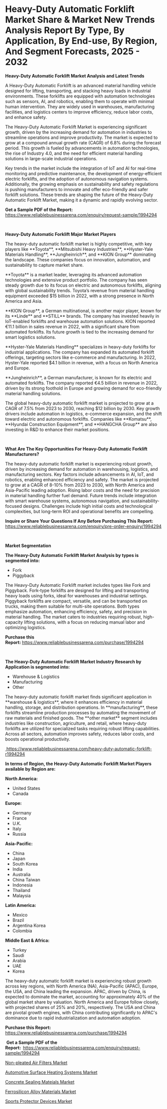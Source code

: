 <p><h1>Heavy-Duty Automatic Forklift Market Share & Market New Trends Analysis Report By Type, By Application, By End-use, By Region, And Segment Forecasts, 2025 - 2032</h1></p><p><strong>Heavy-Duty Automatic Forklift Market Analysis and Latest Trends</strong></p>
<p><p>A Heavy-Duty Automatic Forklift is an advanced material handling vehicle designed for lifting, transporting, and stacking heavy loads in industrial environments. These forklifts are equipped with automation technologies such as sensors, AI, and robotics, enabling them to operate with minimal human intervention. They are widely used in warehouses, manufacturing facilities, and logistics centers to improve efficiency, reduce labor costs, and enhance safety.</p><p>The Heavy-Duty Automatic Forklift Market is experiencing significant growth, driven by the increasing demand for automation in industries to streamline operations and improve productivity. The market is expected to grow at a compound annual growth rate (CAGR) of 6.8% during the forecast period. This growth is fueled by advancements in automation technologies, the rise of Industry 4.0, and the need for efficient material handling solutions in large-scale industrial operations.</p><p>Key trends in the market include the integration of IoT and AI for real-time monitoring and predictive maintenance, the development of energy-efficient electric forklifts, and the adoption of autonomous navigation systems. Additionally, the growing emphasis on sustainability and safety regulations is pushing manufacturers to innovate and offer eco-friendly and safer forklift solutions. These trends are shaping the future of the Heavy-Duty Automatic Forklift Market, making it a dynamic and rapidly evolving sector.</p></p>
<p><strong>Get a Sample PDF of the Report:&nbsp;</strong> <a href="https://www.reliablebusinessarena.com/enquiry/request-sample/1994294?utm_campaign=1943&utm_medium=2&utm_source=Github&utm_content=ia&utm_term=24012025&utm_id=heavy-duty-automatic-forklift">https://www.reliablebusinessarena.com/enquiry/request-sample/1994294</a></p>
<p>&nbsp;</p>
<p><strong>Heavy-Duty Automatic Forklift Major Market Players</strong></p>
<p><p>The heavy-duty automatic forklift market is highly competitive, with key players like **Toyota**, **Mitsubishi Heavy Industries**, **Hyster-Yale Materials Handling**, **Jungheinrich**, and **KION Group** dominating the landscape. These companies focus on innovation, automation, and sustainability to capture market share.</p><p>**Toyota** is a market leader, leveraging its advanced automation technologies and extensive product portfolio. The company has seen steady growth due to its focus on electric and autonomous forklifts, aligning with global sustainability trends. Toyota’s revenue from material handling equipment exceeded $15 billion in 2022, with a strong presence in North America and Asia.</p><p>**KION Group**, a German multinational, is another major player, known for its **Linde** and **STILL** brands. The company has invested heavily in IoT-enabled forklifts and warehouse automation solutions. KION reported €11.1 billion in sales revenue in 2022, with a significant share from automated forklifts. Its future growth is tied to the increasing demand for smart logistics solutions.</p><p>**Hyster-Yale Materials Handling** specializes in heavy-duty forklifts for industrial applications. The company has expanded its automated forklift offerings, targeting sectors like e-commerce and manufacturing. In 2022, Hyster-Yale reported $4.1 billion in revenue, with a focus on North America and Europe.</p><p>**Jungheinrich**, a German manufacturer, is known for its electric and automated forklifts. The company reported €4.5 billion in revenue in 2022, driven by its strong foothold in Europe and growing demand for eco-friendly material handling solutions.</p><p>The global heavy-duty automatic forklift market is projected to grow at a CAGR of 7.5% from 2023 to 2030, reaching $12 billion by 2030. Key growth drivers include automation in logistics, e-commerce expansion, and the shift toward electric and autonomous forklifts. Companies like **Komatsu**, **Hyundai Construction Equipment**, and **HANGCHA Group** are also investing in R&D to enhance their market positions.</p></p>
<p>&nbsp;</p>
<p><strong>What Are The Key Opportunities For Heavy-Duty Automatic Forklift Manufacturers?</strong></p>
<p><p>The heavy-duty automatic forklift market is experiencing robust growth, driven by increasing demand for automation in warehousing, logistics, and manufacturing sectors. Key factors include advancements in AI, IoT, and robotics, enabling enhanced efficiency and safety. The market is projected to grow at a CAGR of 8-10% from 2023 to 2030, with North America and Asia-Pacific leading adoption. Rising labor costs and the need for precision in material handling further fuel demand. Future trends include integration with smart warehouse systems, autonomous navigation, and sustainability-focused designs. Challenges include high initial costs and technological complexities, but long-term ROI and operational benefits are compelling.</p></p>
<p><strong>Inquire or Share Your Questions If Any Before Purchasing This Report:</strong> <a href="https://www.reliablebusinessarena.com/enquiry/pre-order-enquiry/1994294?utm_campaign=1943&utm_medium=2&utm_source=Github&utm_content=ia&utm_term=24012025&utm_id=heavy-duty-automatic-forklift">https://www.reliablebusinessarena.com/enquiry/pre-order-enquiry/1994294</a></p>
<p>&nbsp;</p>
<p><strong>Market Segmentation</strong></p>
<p><strong>The Heavy-Duty Automatic Forklift Market Analysis by types is segmented into:</strong></p>
<p><ul><li>Fork</li><li>Piggyback</li></ul></p>
<p><p>The Heavy-Duty Automatic Forklift market includes types like Fork and Piggyback. Fork-type forklifts are designed for lifting and transporting heavy loads using forks, ideal for warehouses and industrial settings. Piggyback forklifts are compact, versatile, and can be transported on trucks, making them suitable for multi-site operations. Both types emphasize automation, enhancing efficiency, safety, and precision in material handling. The market caters to industries requiring robust, high-capacity lifting solutions, with a focus on reducing manual labor and optimizing logistics.</p></p>
<p><strong>Purchase this Report:&nbsp;</strong><a href="https://www.reliablebusinessarena.com/purchase/1994294?utm_campaign=1943&utm_medium=2&utm_source=Github&utm_content=ia&utm_term=24012025&utm_id=heavy-duty-automatic-forklift">https://www.reliablebusinessarena.com/purchase/1994294</a></p>
<p>&nbsp;</p>
<p><strong>The Heavy-Duty Automatic Forklift Market Industry Research by Application is segmented into:</strong></p>
<p><ul><li>Warehouse & Logistics</li><li>Manufacturing</li><li>Other</li></ul></p>
<p><p>The heavy-duty automatic forklift market finds significant application in **warehouse & logistics**, where it enhances efficiency in material handling, storage, and distribution operations. In **manufacturing**, these forklifts streamline production processes by automating the movement of raw materials and finished goods. The **other market** segment includes industries like construction, agriculture, and retail, where heavy-duty forklifts are utilized for specialized tasks requiring robust lifting capabilities. Across all sectors, automation improves safety, reduces labor costs, and boosts operational productivity.</p></p>
<p><a href="https://www.reliablebusinessarena.com/heavy-duty-automatic-forklift-r1994294?utm_campaign=1943&utm_medium=2&utm_source=Github&utm_content=ia&utm_term=24012025&utm_id=heavy-duty-automatic-forklift">&nbsp;https://www.reliablebusinessarena.com/heavy-duty-automatic-forklift-r1994294</a></p>
<p><strong>In terms of Region, the Heavy-Duty Automatic Forklift Market Players available by Region are:</strong></p>
<p>
    <p> <strong> North America: </strong>
        <ul>
            <li>United States</li>
            <li>Canada</li>
        </ul>
        </p> 
    <p> <strong> Europe: </strong>
        <ul>
            <li>Germany</li>
            <li>France</li>
            <li>U.K.</li>
            <li>Italy</li>
            <li>Russia</li>
        </ul>
        </p> 
    <p> <strong> Asia-Pacific: </strong>
        <ul>
            <li>China</li>
            <li>Japan</li>
            <li>South Korea</li>
            <li>India</li>
            <li>Australia</li>
            <li>China Taiwan</li>
            <li>Indonesia</li>
            <li>Thailand</li>
            <li>Malaysia</li>
        </ul>
        </p> 
    <p> <strong> Latin America: </strong>
        <ul>
            <li>Mexico</li>
            <li>Brazil</li>
            <li>Argentina Korea</li>
            <li>Colombia</li>
        </ul>
        </p> 
    <p> <strong> Middle East & Africa: </strong>
        <ul>
            <li>Turkey</li>
            <li>Saudi</li>
            <li>Arabia</li>
            <li>UAE</li>
            <li>Korea</li>
        </ul>
    </p>
    </p>
<p><p>The heavy-duty automatic forklift market is experiencing robust growth across key regions, with North America (NA), Asia-Pacific (APAC), Europe, the USA, and China leading the expansion. APAC, driven by China, is expected to dominate the market, accounting for approximately 40% of the global market share by valuation. North America and Europe follow closely, with projected shares of 25% and 20%, respectively. The USA and China are pivotal growth engines, with China contributing significantly to APAC's dominance due to rapid industrialization and automation adoption.</p></p>
<p><strong>Purchase this Report: </strong><a href="https://www.reliablebusinessarena.com/purchase/1994294?utm_campaign=1943&utm_medium=2&utm_source=Github&utm_content=ia&utm_term=24012025&utm_id=heavy-duty-automatic-forklift">https://www.reliablebusinessarena.com/purchase/1994294</a></p>
<p>&nbsp;<strong>Get a Sample PDF of the Report:&nbsp;&nbsp;</strong><a href="https://www.reliablebusinessarena.com/enquiry/request-sample/1994294?utm_campaign=1943&utm_medium=2&utm_source=Github&utm_content=ia&utm_term=24012025&utm_id=heavy-duty-automatic-forklift">https://www.reliablebusinessarena.com/enquiry/request-sample/1994294</a></p>
<p><strong></strong></p>
<p><p><a href="https://www.linkedin.com/pulse/non-pleated-air-filters-market-review-strategic-growth-5pvye?utm_campaign=1943&utm_medium=2&utm_source=Github&utm_content=ia&utm_term=24012025&utm_id=heavy-duty-automatic-forklift">Non-pleated Air Filters Market</a></p><p><a href="https://www.linkedin.com/pulse/navigating-global-automotive-surface-heating-systems-bncbc?utm_campaign=1943&utm_medium=2&utm_source=Github&utm_content=ia&utm_term=24012025&utm_id=heavy-duty-automatic-forklift">Automotive Surface Heating Systems Market</a></p><p><a href="https://www.linkedin.com/pulse/concrete-sealing-mateials-market-growth-forecast-from-vau4e?utm_campaign=1943&utm_medium=2&utm_source=Github&utm_content=ia&utm_term=24012025&utm_id=heavy-duty-automatic-forklift">Concrete Sealing Mateials Market</a></p><p><a href="https://www.linkedin.com/pulse/thorough-competitor-analysis-ferrosilicon-alloy-materials-f12nc?utm_campaign=1943&utm_medium=2&utm_source=Github&utm_content=ia&utm_term=24012025&utm_id=heavy-duty-automatic-forklift">Ferrosilicon Alloy Materials Market</a></p><p><a href="https://www.linkedin.com/pulse/growth-revenue-projections-sports-protector-devices-market-eoiqe?utm_campaign=1943&utm_medium=2&utm_source=Github&utm_content=ia&utm_term=24012025&utm_id=heavy-duty-automatic-forklift">Sports Protector Devices Market</a></p></p>